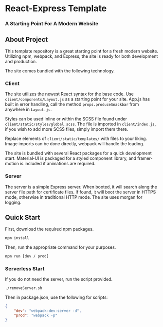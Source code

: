 # React-Express Template

### A Starting Point For A Modern Website

## About Project

This template repository is a great starting point for a fresh modern website. Utilizing npm, webpack, and Express, the 
site is ready for both development and production.

The site comes bundled with the following technology.

### Client

The site utilizes the newest React syntax for the base code. Use `client/components/Layout.js` as a starting point for 
your site. App.js has built in error handling, call the method `props.produceSnackbar` from anywhere in `Layout.js`.

Styles can be used inline or within the SCSS file found under `client/static/styles/global.scss`. The file is imported 
in `client/index.js`, if you wish to add more SCSS files, simply import them there.

Replace elements of `client/static/templates/` with files to your liking. Image imports can be done directly, webpack 
will handle the loading.

The site is bundled with several React packages for a quick development start. Material-UI is packaged for a styled 
component library, and framer-motion is included if animations are required.

### Server

The server is a simple Express server. When booted, it will search along the server file path for certificate files. If
found, it will boot the server in HTTPS mode, otherwise in traditional HTTP mode. The site uses morgan for logging.

## Quick Start

First, download the required npm packages.

```bash
npm install
```

Then, run the appropriate command for your purposes.

```bash
npm run [dev / prod]
```

### Serverless Start

If you do not need the server, run the script provided.

```bash
./removeServer.sh
```

Then in package.json, use the following for scripts:

```json
{
    "dev": "webpack-dev-server -d",
    "prod": "webpack -p"
}
```
